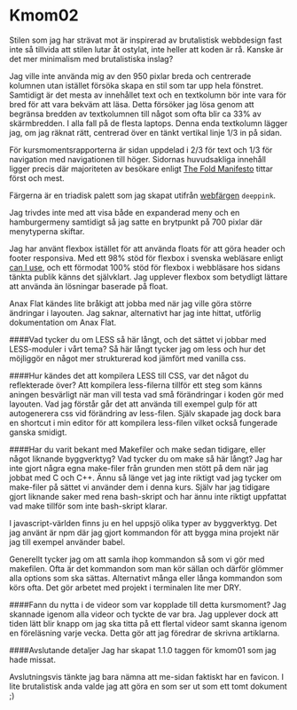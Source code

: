 Kmom02
===============================

Stilen som jag har strävat mot är inspirerad av brutalistisk webbdesign fast inte så tillvida att stilen lutar åt ostylat, inte heller att koden är rå. Kanske är det mer minimalism med brutalistiska inslag?

Jag ville inte använda mig av den 950 pixlar breda och centrerade kolumnen utan istället försöka skapa en stil som tar upp hela fönstret. Samtidigt är det mesta av innehållet text och en textkolumn bör inte vara för bred för att vara bekväm att läsa. Detta försöker jag lösa genom att begränsa bredden av textkolumnen till något som ofta blir ca 33% av skärmbredden. I alla fall på de flesta laptops. Denna enda textkolumn lägger jag, om jag räknat rätt, centrerad över en tänkt vertikal linje 1/3 in på sidan.

För kursmomentsrapporterna är sidan uppdelad i 2/3 för text och 1/3 för navigation med navigationen till höger. Sidornas huvudsakliga innehåll ligger precis där majoriteten av besökare enligt [The Fold Manifesto](https://www.nngroup.com/articles/page-fold-manifesto/) tittar först och mest.

Färgerna är en triadisk palett som jag skapat utifrån [webfärgen](https://en.wikipedia.org/wiki/Web_colors) `deeppink`.

Jag trivdes inte med att visa både en expanderad meny och en hamburgermeny samtidigt så jag satte en brytpunkt på 700 pixlar där menytyperna skiftar.

Jag har använt flexbox istället för att använda floats för att göra header och footer responsiva. Med ett 98% stöd för flexbox i svenska webläsare enligt [can I use](), och ett förmodat 100% stöd för flexbox i webbläsare hos sidans tänkta publik känns det självklart. Jag upplever flexbox som betydligt lättare att använda än lösningar baserade på float.

Anax Flat kändes lite bråkigt att jobba med när jag ville göra större ändringar i layouten. Jag saknar, alternativt har jag inte hittat, utförlig dokumentation om Anax Flat.

####Vad tycker du om LESS så här långt, och det sättet vi jobbar med LESS-moduler i vårt tema?
Så här långt tycker jag om less och hur det möjliggör en något mer strukturerad kod jämfört med vanilla css.

####Hur kändes det att kompilera LESS till CSS, var det något du reflekterade över?
Att kompilera less-filerna tillför ett steg som känns aningen besvärligt när man vill testa vad små förändringar i koden gör med layouten. Vad jag förstår går det att använda till exempel gulp för att autogenerera css vid förändring av less-filen. Själv skapade jag dock bara en shortcut i min editor för att kompilera less-filen vilket också fungerade ganska smidigt.

####Har du varit bekant med Makefiler och make sedan tidigare, eller något liknande byggverktyg? Vad tycker du om make så här långt?
Jag har inte gjort några egna make-filer från grunden men stött på dem när jag jobbat med C och C++. Ännu så länge vet jag inte riktigt vad jag tycker om make-filer på sättet vi använder dem i denna kurs. Själv har jag tidigare gjort liknande saker med rena bash-skript och har ännu inte riktigt uppfattat vad make tillför som inte bash-skript klarar.

I javascript-världen finns ju en hel uppsjö olika typer av byggverktyg. Det jag använt är npm där jag gjort kommandon för att bygga mina projekt när jag till exempel använder babel.

Generellt tycker jag om att samla ihop kommandon så som vi gör med makefilen. Ofta är det kommandon som man kör sällan och därför glömmer alla options som ska sättas. Alternativt många eller långa kommandon som körs ofta. Det gör arbetet med projekt i terminalen lite mer DRY.

####Fann du nytta i de videor som var kopplade till detta kursmoment?
Jag skannade igenom alla videor och tyckte de var bra. Jag upplever dock att tiden lätt blir knapp om jag ska titta på ett flertal videor samt skanna igenom en föreläsning varje vecka. Detta gör att jag föredrar de skrivna artiklarna.

####Avslutande detaljer
Jag har skapat 1.1.0 taggen för kmom01 som jag hade missat.

Avslutningsvis tänkte jag bara nämna att me-sidan faktiskt har en favicon. I lite brutalistisk anda valde jag att göra en som ser ut som ett tomt dokument ;)